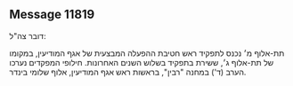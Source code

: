 ## Message 11819

דובר צה"ל:

תת-אלוף מ׳ נכנס לתפקיד ראש חטיבת ההפעלה המבצעית של אגף המודיעין, במקומו של תת-אלוף ג׳, ששירת בתפקיד בשלוש השנים האחרונות. חילופי המפקדים נערכו הערב (ד') במחנה "רבין", בראשות ראש אגף המודיעין, אלוף שלומי בינדר.

